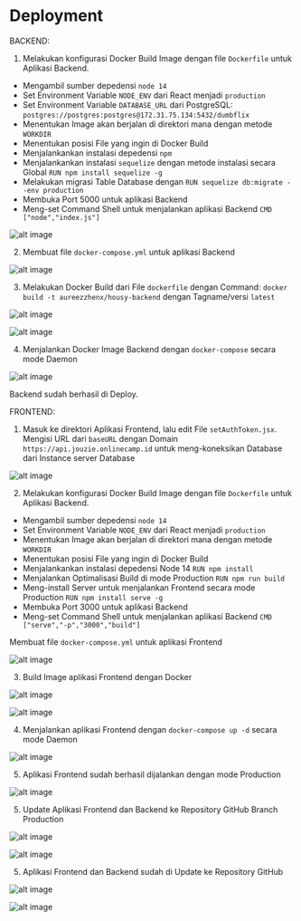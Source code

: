 # Deployment

BACKEND:

1. Melakukan konfigurasi Docker Build Image dengan file `Dockerfile` untuk Aplikasi Backend.

- Mengambil sumber depedensi `node 14`
- Set Environment Variable `NODE_ENV` dari React menjadi `production`
- Set Environment Variable `DATABASE_URL` dari PostgreSQL: `postgres://postgres:postgres@172.31.75.134:5432/dumbflix`
- Menentukan Image akan berjalan di direktori mana dengan metode `WORKDIR`
- Menentukan posisi File yang ingin di Docker Build
- Menjalankankan instalasi depedensi `npm`
- Menjalankankan instalasi `sequelize` dengan metode instalasi secara Global `RUN npm install sequelize -g`
- Melakukan migrasi Table Database dengan `RUN sequelize db:migrate --env production`
- Membuka Port 5000 untuk aplikasi Backend
- Meng-set Command Shell untuk menjalankan aplikasi Backend `CMD ["node","index.js"]`

![alt image](https://github.com/aureezzhenx/Jouzie-Final-Task-Dumbways-Batch-4/blob/main/Deployment/bandicam%202021-04-28%2023-34-34-398.jpg)

2. Membuat file `docker-compose.yml` untuk aplikasi Backend

![alt image](https://github.com/aureezzhenx/Jouzie-Final-Task-Dumbways-Batch-4/blob/main/Deployment/bandicam%202021-04-28%2023-34-49-355.jpg)

3. Melakukan Docker Build dari File `dockerfile` dengan Command: `docker build -t aureezzhenx/housy-backend` dengan Tagname/versi `latest`

![alt image](https://github.com/aureezzhenx/Jouzie-Final-Task-Dumbways-Batch-4/blob/main/Deployment/bandicam%202021-04-28%2023-39-19-686.jpg)

![alt image](https://github.com/aureezzhenx/Jouzie-Final-Task-Dumbways-Batch-4/blob/main/Deployment/bandicam%202021-04-28%2023-39-23-024.jpg)

4. Menjalankan Docker Image Backend dengan `docker-compose` secara mode Daemon

![alt image](https://github.com/aureezzhenx/Jouzie-Final-Task-Dumbways-Batch-4/blob/main/Deployment/bandicam%202021-04-28%2023-40-36-911.jpg)

Backend sudah berhasil di Deploy.

FRONTEND:

1. Masuk ke direktori Aplikasi Frontend, lalu edit File `setAuthToken.jsx`. Mengisi URL dari `baseURL` dengan Domain `https://api.jouzie.onlinecamp.id` untuk meng-koneksikan Database dari Instance server Database

![alt image](https://github.com/aureezzhenx/Jouzie-Final-Task-Dumbways-Batch-4/blob/main/Deployment/bandicam%202021-04-28%2023-41-09-741.jpg)

2. Melakukan konfigurasi Docker Build Image dengan file `Dockerfile` untuk Aplikasi Backend.

- Mengambil sumber depedensi `node 14`
- Set Environment Variable `NODE_ENV` dari React menjadi `production`
- Menentukan Image akan berjalan di direktori mana dengan metode `WORKDIR`
- Menentukan posisi File yang ingin di Docker Build
- Menjalankankan instalasi depedensi Node 14 `RUN npm install`
- Menjalankan Optimalisasi Build di mode Production `RUN npm run build`
- Meng-install Server untuk menjalankan Frontend secara mode Production `RUN npm install serve -g`
- Membuka Port 3000 untuk aplikasi Backend
- Meng-set Command Shell untuk menjalankan aplikasi Backend `CMD ["serve","-p","3000","build"]`

Membuat file `docker-compose.yml` untuk aplikasi Frontend

![alt image](https://github.com/aureezzhenx/Jouzie-Final-Task-Dumbways-Batch-4/blob/main/Deployment/bandicam%202021-04-28%2023-41-35-997.jpg)

3. Build Image aplikasi Frontend dengan Docker

![alt image](https://github.com/aureezzhenx/Jouzie-Final-Task-Dumbways-Batch-4/blob/main/Deployment/bandicam%202021-04-28%2023-43-22-366.jpg)

![alt image](https://github.com/aureezzhenx/Jouzie-Final-Task-Dumbways-Batch-4/blob/main/Deployment/bandicam%202021-04-28%2023-46-09-825.jpg)

4. Menjalankan aplikasi Frontend dengan `docker-compose up -d` secara mode Daemon

![alt image](https://github.com/aureezzhenx/Jouzie-Final-Task-Dumbways-Batch-4/blob/main/Deployment/bandicam%202021-04-28%2023-46-29-899.jpg)

5. Aplikasi Frontend sudah berhasil dijalankan dengan mode Production

![alt image](https://github.com/aureezzhenx/Jouzie-Final-Task-Dumbways-Batch-4/blob/main/Deployment/bandicam%202021-04-28%2023-46-49-438.jpg)

5. Update Aplikasi Frontend dan Backend ke Repository GitHub Branch Production

![alt image](https://github.com/aureezzhenx/Jouzie-Final-Task-Dumbways-Batch-4/blob/main/Deployment/bandicam%202021-04-28%2023-48-26-634.jpg)

![alt image](https://github.com/aureezzhenx/Jouzie-Final-Task-Dumbways-Batch-4/blob/main/Deployment/bandicam%202021-04-28%2023-49-04-569.jpg)

5. Aplikasi Frontend dan Backend sudah di Update ke Repository GitHub

![alt image](https://github.com/aureezzhenx/Jouzie-Final-Task-Dumbways-Batch-4/blob/main/Deployment/bandicam%202021-04-28%2023-49-34-052.jpg)

![alt image](https://github.com/aureezzhenx/Jouzie-Final-Task-Dumbways-Batch-4/blob/main/Deployment/bandicam%202021-04-28%2023-49-44-067.jpg)

















